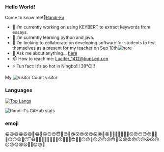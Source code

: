 ### Hello World! 
Come to know me!👋[Randi-Fu](https://randi-f.github.io/)
  
  
  
- 🔭 I’m currently working on using KEYBERT to extract keywords from essays.
- 🌱 I’m currently learning python and java.
- 👯 I’m looking to collaborate on developing software for students to test themselves as a present for my teacher on Sep 10th![here](https://github.com/Randi-f/SELF-TEST)
- 💬 Ask me about anything... [here](https://github.com/Randi-f/randi-f.github.io/issues)
- 📫 How to reach me: Lucifer_1412@bupt.edu.cn
- ⚡ Fun fact: It's so hot in Ningbo!!! 39°C!!!
  
  
My ![Visitor Count](https://profile-counter.glitch.me/Randi-f/count.svg)  visitor
  
### Languages
[![Top Langs](https://github-readme-stats.vercel.app/api/top-langs/?username=Randi-f&layout=compact)](https://github.com/Randi-f/github-readme-stats)
  
![Randi-f's GitHub stats](https://github-readme-stats.vercel.app/api?username=Randi-f&show_icons=true&theme=tokyonight)
  
### emoji
😀😃😄😁😆😅🤣😂🙂🙃😉😊😇🥰😍🤩😘😗😚😙😋😛😜🤪😝🤑🤗🤭🤫🤔🤐🤨😐😑😶😏😒🙄😬🤥😌😔😪🤤😴😷🤒🤕🤢🤮🤧🥵🥶🥴😵🤯🤠🥳😎🤓🧐😕😟🙁☹️😮😯😲😳🥺😦😧😨😰😥😢😭😱😖😣😞😓😩😫🥱😤😡😠🤬

